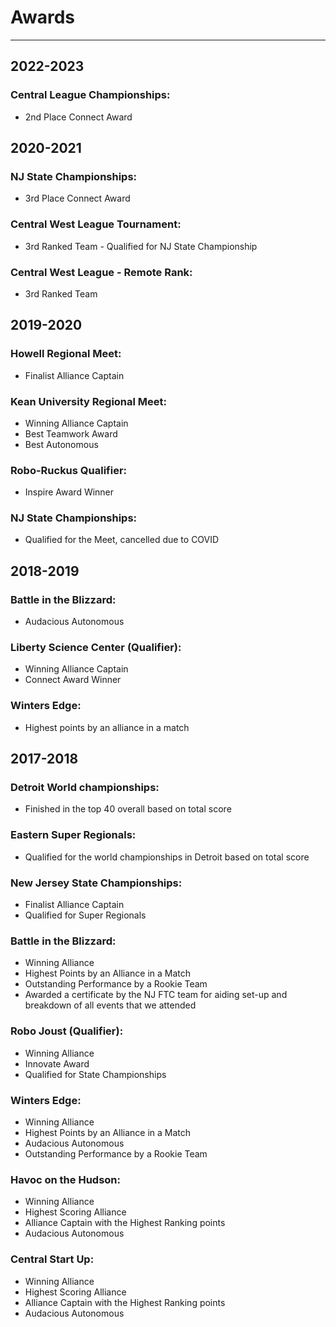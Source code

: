 # Awards
---

## 2022-2023

### Central League Championships:
* 2nd Place Connect Award

## 2020-2021

### NJ State Championships:
* 3rd Place Connect Award

### Central West League Tournament:
* 3rd Ranked Team - Qualified for NJ State Championship

### Central West League - Remote Rank:
* 3rd Ranked Team

## 2019-2020

### Howell Regional Meet:
* Finalist Alliance Captain

### Kean University Regional Meet:
* Winning Alliance Captain
* Best Teamwork Award
* Best Autonomous

### Robo-Ruckus Qualifier:
* Inspire Award Winner

### NJ State Championships:
* Qualified for the Meet, cancelled due to COVID

## 2018-2019

### Battle in the Blizzard:
* Audacious Autonomous

### Liberty Science Center (Qualifier):
* Winning Alliance Captain
* Connect Award Winner

### Winters Edge:
* Highest points by an alliance in a match

## 2017-2018

### Detroit World championships:
* Finished in the top 40 overall based on total score

### Eastern Super Regionals:
* Qualified for the world championships in Detroit based on total score

### New Jersey State Championships:
* Finalist Alliance Captain
* Qualified for Super Regionals

### Battle in the Blizzard:
* Winning Alliance
* Highest Points by an Alliance in a Match
* Outstanding Performance by a Rookie Team
* Awarded a certificate by the NJ FTC team for aiding set-up and breakdown of all events that we attended

### Robo Joust (Qualifier):
* Winning Alliance
* Innovate Award
* Qualified for State Championships

### Winters Edge:
* Winning Alliance
* Highest Points by an Alliance in a Match
* Audacious Autonomous
* Outstanding Performance by a Rookie Team

### Havoc on the Hudson:
* Winning Alliance
* Highest Scoring Alliance
* Alliance Captain with the Highest Ranking points
* Audacious Autonomous

### Central Start Up:
* Winning Alliance
* Highest Scoring Alliance
* Alliance Captain with the Highest Ranking points
* Audacious Autonomous
